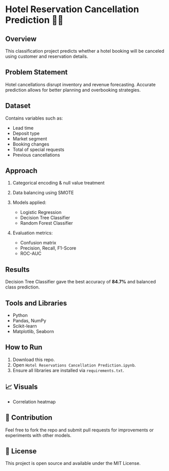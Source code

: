 # Hotel Reservation Cancellation Prediction 🏨❌

## Overview
This classification project predicts whether a hotel booking will be canceled using customer and reservation details.

## Problem Statement
Hotel cancellations disrupt inventory and revenue forecasting. Accurate prediction allows for better planning and overbooking strategies.

## Dataset
Contains variables such as:
- Lead time
- Deposit type
- Market segment
- Booking changes
- Total of special requests
- Previous cancellations

## Approach
1. Categorical encoding & null value treatment
2. Data balancing using SMOTE
3. Models applied:
   - Logistic Regression
   - Decision Tree Classifier
   - Random Forest Classifier

4. Evaluation metrics:
   - Confusion matrix
   - Precision, Recall, F1-Score
   - ROC-AUC

## Results
Decision Tree Classifier gave the best accuracy of **84.7%** and balanced class prediction.

## Tools and Libraries
- Python
- Pandas, NumPy
- Scikit-learn
- Matplotlib, Seaborn

## How to Run
1. Download this repo.
2. Open `Hotel Reservations Cancellation Prediction.ipynb`.
3. Ensure all libraries are installed via `requirements.txt`.

## 📈 Visuals

- Correlation heatmap

## 🤝 Contribution

Feel free to fork the repo and submit pull requests for improvements or experiments with other models.

## 📄 License

This project is open source and available under the MIT License.

